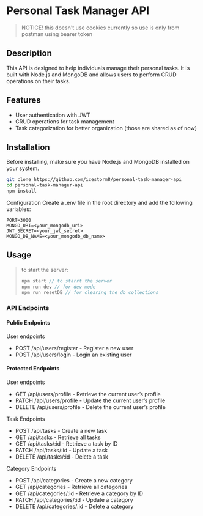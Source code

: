 # Personal Task Manager API
> NOTICE! this doesn't use cookies currently so use is only from postman using bearer token
## Description
This API is designed to help individuals manage their personal tasks. It is built with Node.js and MongoDB and allows users to perform CRUD operations on their tasks.

## Features
- User authentication with JWT
- CRUD operations for task management
- Task categorization for better organization (those are shared as of now)

## Installation

Before installing, make sure you have Node.js and MongoDB installed on your system.

```bash
git clone https://github.com/icestorm8/personal-task-manager-api
cd personal-task-manager-api
npm install
```
Configuration
Create a .env file in the root directory and add the following variables:

```.env
PORT=3000
MONGO_URI=<your_mongodb_uri>
JWT_SECRET=<your_jwt_secret>
MONGO_DB_NAME=<your_mongodb_db_name>
```

## Usage
> to start the server:
> ``` node.js
> npm start // to starrt the server
> npm run dev // for dev mode
> npm run resetDB // for clearing the db collections
> ```

### API Endpoints
#### Public Endpoints
User endpoints
- POST /api/users/register - Register a new user
- POST /api/users/login - Login an existing user
#### Protected Endpoints
User endpoints
- GET /api/users/profile - Retrieve the current user’s profile
- PATCH /api/users/profile - Update the current user’s profile
- DELETE /api/users/profile - Delete the current user’s profile
  
Task Endpoints
- POST /api/tasks - Create a new task
- GET /api/tasks - Retrieve all tasks
- GET /api/tasks/:id - Retrieve a task by ID
- PATCH /api/tasks/:id - Update a task
- DELETE /api/tasks/:id - Delete a task
  
Category Endpoints
- POST /api/categories - Create a new category
- GET /api/categories - Retrieve all categories
- GET /api/categories/:id - Retrieve a category by ID
- PATCH /api/categories/:id - Update a category
- DELETE /api/categories/:id - Delete a category
